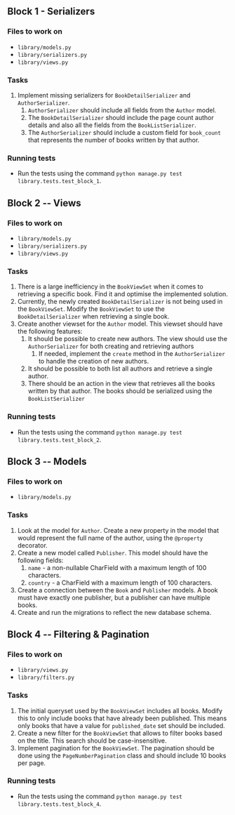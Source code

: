 

## Block 1 - Serializers

### Files to work on
- `library/models.py`
- `library/serializers.py`
- `library/views.py`

### Tasks
1. Implement missing serializers for `BookDetailSerializer` and `AuthorSerializer`. 
   1. `AuthorSerializer` should include all fields from the `Author` model.
   2. The `BookDetailSerializer` should include the page count author details and also all the fields from the `BookListSerializer`.
   3. The `AuthorSerializer` should include a custom field for `book_count` that represents the number of books written by that author.

### Running tests
- Run the tests using the command `python manage.py test library.tests.test_block_1`.

## Block 2 -- Views

### Files to work on
- `library/models.py`
- `library/serializers.py`
- `library/views.py`

### Tasks
1. There is a large inefficiency in the `BookViewSet` when it comes to retrieving a specific book. Find it and optimise the implemented solution.
2. Currently, the newly created `BookDetailSerializer` is not being used in the `BookViewSet`. Modify the `BookViewSet` to use the `BookDetailSerializer` when retrieving a single book.
3. Create another viewset for the `Author` model. This viewset should have the following features:
   1. It should be possible to create new authors. The view should use the `AuthorSerializer` for both creating and retrieving authors
      1. If needed, implement the `create` method in the `AuthorSerializer` to handle the creation of new authors.
   2. It should be possible to both list all authors and retrieve a single author.
   3. There should be an action in the view that retrieves all the books written by that author. The books should be serialized using the `BookListSerializer`

### Running tests
- Run the tests using the command `python manage.py test library.tests.test_block_2`.


## Block 3 -- Models

### Files to work on
- `library/models.py`

### Tasks
1. Look at the model for `Author`. Create a new property in the model that would represent the full name of the author, using the `@property` decorator.
2. Create a new model called `Publisher`. This model should have the following fields:
   1. `name` - a non-nullable CharField with a maximum length of 100 characters.
   2. `country` - a CharField with a maximum length of 100 characters.
3. Create a connection between the `Book` and `Publisher` models. A book must have exactly one publisher, but a publisher can have multiple books.
4. Create and run the migrations to reflect the new database schema.


## Block 4 -- Filtering & Pagination

### Files to work on
- `library/views.py`
- `library/filters.py`

### Tasks
1. The initial queryset used by the `BookViewSet` includes all books. Modify this to only include books that have already been published. This means only books that have a value for `published_date` set should be included.
2. Create a new filter for the `BookViewSet` that allows to filter books based on the title. This search should be case-insensitive.
3. Implement pagination for the `BookViewSet`. The pagination should be done using the `PageNumberPagination` class and should include 10 books per page.

### Running tests
- Run the tests using the command `python manage.py test library.tests.test_block_4`.

